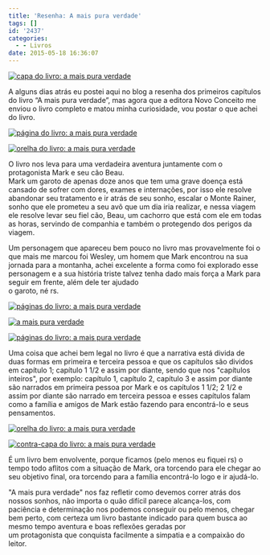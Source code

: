 ```yaml
---
title: 'Resenha: A mais pura verdade'
tags: []
id: '2437'
categories:
  - - Livros
date: 2015-05-18 16:36:07
---
```


[![capa do livro: a mais pura verdade](http://natalia.blog.br/wp-content/uploads/2015/05/DSC03638-1024x768.jpg)](http://natalia.blog.br/wp-content/uploads/2015/05/DSC03638.jpg)

A alguns dias atrás eu postei aqui no blog a resenha dos primeiros capítulos do livro “A mais pura verdade”, mas agora que a editora Novo Conceito me enviou o livro completo e matou minha curiosidade, vou postar o que achei do livro.

[![página do livro: a mais pura verdade](http://natalia.blog.br/wp-content/uploads/2015/05/DSC03641-1024x768.jpg)](http://natalia.blog.br/wp-content/uploads/2015/05/DSC03641.jpg)

[![orelha do livro: a mais pura verdade](http://natalia.blog.br/wp-content/uploads/2015/05/DSC03643-1024x768.jpg)](http://natalia.blog.br/wp-content/uploads/2015/05/DSC03643.jpg)

O livro nos leva para uma verdadeira aventura juntamente com o protagonista Mark e seu cão Beau.  
Mark um garoto de apenas doze anos que tem uma grave doença está cansado de sofrer com dores, exames e internações, por isso ele resolve abandonar seu tratamento e ir atrás de seu sonho, escalar o Monte Rainer, sonho que ele prometeu a seu avô que um dia iria realizar, e nessa viagem ele resolve levar seu fiel cão, Beau, um cachorro que está com ele em todas as horas, servindo de companhia e também o protegendo dos perigos da viagem.

Um personagem que apareceu bem pouco no livro mas provavelmente foi o que mais me marcou foi Wesley, um homem que Mark encontrou na sua jornada para a montanha, achei excelente a forma como foi explorado esse personagem e a sua história triste talvez tenha dado mais força a Mark para seguir em frente, além dele ter ajudado  
o garoto, né rs.

[![páginas do livro: a mais pura verdade](http://natalia.blog.br/wp-content/uploads/2015/05/DSC03646-1024x768.jpg)](http://natalia.blog.br/wp-content/uploads/2015/05/DSC03646.jpg)

[![a mais pura verdade ](http://natalia.blog.br/wp-content/uploads/2015/05/DSC03645-1024x768.jpg)](http://natalia.blog.br/wp-content/uploads/2015/05/DSC03645.jpg)

[![páginas do livro: a mais pura verdade](http://natalia.blog.br/wp-content/uploads/2015/05/DSC03642-1024x768.jpg)](http://natalia.blog.br/wp-content/uploads/2015/05/DSC03642.jpg)

Uma coisa que achei bem legal no livro é que a narrativa está divida de duas formas em primeira e terceira pessoa e que os capítulos são dividos em capítulo 1; capítulo 1 1/2 e assim por diante, sendo que nos "capítulos inteiros", por exemplo: capítulo 1, capítulo 2, capítulo 3 e assim por diante são narrados em primeira pessoa por Mark e os capítulos 1 1/2; 2 1/2 e assim por diante são narrado em terceira pessoa e esses capítulos falam como a família e amigos de Mark estão fazendo para encontrá-lo e seus pensamentos.

[![orelha do livro: a mais pura verdade](http://natalia.blog.br/wp-content/uploads/2015/05/DSC03644-1024x768.jpg)](http://natalia.blog.br/wp-content/uploads/2015/05/DSC03644.jpg)

[![contra-capa do livro: a mais pura verdade](http://natalia.blog.br/wp-content/uploads/2015/05/DSC03639-1024x768.jpg)](http://natalia.blog.br/wp-content/uploads/2015/05/DSC03639.jpg)

É um livro bem envolvente, porque ficamos (pelo menos eu fiquei rs) o tempo todo aflitos com a situação de Mark, ora torcendo para ele chegar ao seu objetivo final, ora torcendo para a família encontrá-lo logo e ir ajudá-lo.

"A mais pura verdade" nos faz refletir como devemos correr atrás dos nossos sonhos, não importa o quão difícil parece alcança-los, com paciência e determinação nos podemos conseguir ou pelo menos, chegar bem perto, com certeza um livro bastante indicado para quem busca ao mesmo tempo aventura e boas reflexões geradas por  
um protagonista que conquista facilmente a simpatia e a compaixão do leitor.